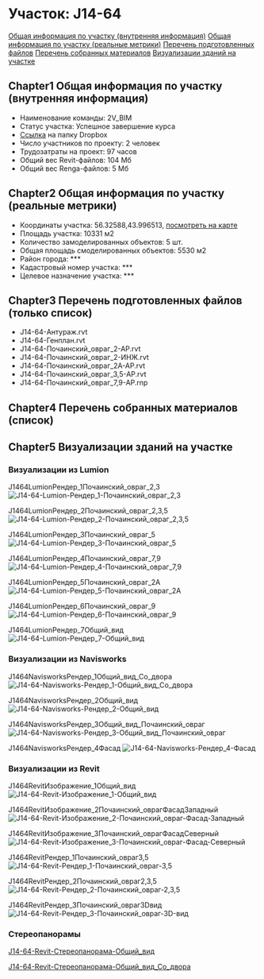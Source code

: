 # Участок: J14-64

[Общая информация по участку (внутренняя информация)](#Chapter1)
[Общая информация по участку (реальные метрики)](#Chapter2)
[Перечень подготовленных файлов](#Chapter3)
[Перечень собранных материалов](#Chapter4)
[Визуализации зданий на участке](#Chapter5)

## <a id="test">Chapter1</a> Общая информация по участку (внутренняя информация)
+ Наименование команды: 2V_BIM
+ Статус участка: Успешное завершение курса
+ [Ссылка](https://www.dropbox.com/sh/wvvgv1nw1iqred9/AACYUoDqiCLdQVyrN639yLlja/J14_64?dl=0) на папку Dropbox
+ Число участников по проекту: 2 человек
+ Трудозатраты на проект: 97 часов
+ Общий вес Revit-файлов: 104 Мб
+ Общий вес Renga-файлов: 5 Мб
## <a id="test">Chapter2</a> Общая информация по участку (реальные метрики)
+ Координаты участка: 56.32588,43.996513, [посмотреть на карте](yandex.ru/maps/47/nizhny-novgorod/?ll=56.32588%2C43.996513&z=19)
+ Площадь участка: 10331 м2
+ Количество замоделированных объектов: 5 шт.
+ Общая площадь смоделированных объектов: 5530 м2
+ Район города: *** 
+ Кадастровый номер участка: *** 
+ Целевое назначение участка: *** 
## <a id="test">Chapter3</a> Перечень подготовленных файлов (только список)
+ J14-64-Антураж.rvt
+ J14-64-Генплан.rvt
+ J14-64-Почаинский_овраг_2-АР.rvt
+ J14-64-Почаинский_овраг_2-ИНЖ.rvt
+ J14-64-Почаинский_овраг_2А-АР.rvt
+ J14-64-Почаинский_овраг_3,5-АР.rvt
+ J14-64-Почаинский_овраг_7,9-АР.rnp
## <a id="test">Chapter4</a> Перечень собранных материалов (список)
## <a id="test">Chapter5</a> Визуализации зданий на участке
### Визуализации из Lumion
J1464LumionРендер_1Почаинский_овраг_2,3
![J14-64-Lumion-Рендер_1-Почаинский_овраг_2,3](/Images/J14_64/J14-64-Lumion-Рендер_1-Почаинский_овраг_2,3_Compressed.jpg)

J1464LumionРендер_2Почаинский_овраг_2,3,5
![J14-64-Lumion-Рендер_2-Почаинский_овраг_2,3,5](/Images/J14_64/J14-64-Lumion-Рендер_2-Почаинский_овраг_2,3,5_Compressed.jpg)

J1464LumionРендер_3Почаинский_овраг_5
![J14-64-Lumion-Рендер_3-Почаинский_овраг_5](/Images/J14_64/J14-64-Lumion-Рендер_3-Почаинский_овраг_5_Compressed.jpg)

J1464LumionРендер_4Почаинский_овраг_7,9
![J14-64-Lumion-Рендер_4-Почаинский_овраг_7,9](/Images/J14_64/J14-64-Lumion-Рендер_4-Почаинский_овраг_7,9_Compressed.jpg)

J1464LumionРендер_5Почаинский_овраг_2А
![J14-64-Lumion-Рендер_5-Почаинский_овраг_2А](/Images/J14_64/J14-64-Lumion-Рендер_5-Почаинский_овраг_2А_Compressed.jpg)

J1464LumionРендер_6Почаинский_овраг_9
![J14-64-Lumion-Рендер_6-Почаинский_овраг_9](/Images/J14_64/J14-64-Lumion-Рендер_6-Почаинский_овраг_9_Compressed.jpg)

J1464LumionРендер_7Общий_вид
![J14-64-Lumion-Рендер_7-Общий_вид](/Images/J14_64/J14-64-Lumion-Рендер_7-Общий_вид_Compressed.jpg)

### Визуализации из Navisworks
J1464NavisworksРендер_1Общий_вид_Со_двора
![J14-64-Navisworks-Рендер_1-Общий_вид_Со_двора](/Images/J14_64/J14-64-Navisworks-Рендер_1-Общий_вид_Со_двора_Compressed.jpg)

J1464NavisworksРендер_2Общий_вид
![J14-64-Navisworks-Рендер_2-Общий_вид](/Images/J14_64/J14-64-Navisworks-Рендер_2-Общий_вид_Compressed.jpg)

J1464NavisworksРендер_3Общий_вид_Почаинский_овраг
![J14-64-Navisworks-Рендер_3-Общий_вид_Почаинский_овраг](/Images/J14_64/J14-64-Navisworks-Рендер_3-Общий_вид_Почаинский_овраг_Compressed.jpg)

J1464NavisworksРендер_4Фасад
![J14-64-Navisworks-Рендер_4-Фасад](/Images/J14_64/J14-64-Navisworks-Рендер_4-Фасад_Compressed.jpg)

### Визуализации из Revit
J1464RevitИзображение_1Общий_вид
![J14-64-Revit-Изображение_1-Общий_вид](/Images/J14_64/J14-64-Revit-Изображение_1-Общий_вид_Compressed.jpg)

J1464RevitИзображение_2Почаинский_оврагФасадЗападный
![J14-64-Revit-Изображение_2-Почаинский_овраг-Фасад-Западный](/Images/J14_64/J14-64-Revit-Изображение_2-Почаинский_овраг-Фасад-Западный_Compressed.jpg)

J1464RevitИзображение_3Почаинский_оврагФасадСеверный
![J14-64-Revit-Изображение_3-Почаинский_овраг-Фасад-Северный](/Images/J14_64/J14-64-Revit-Изображение_3-Почаинский_овраг-Фасад-Северный_Compressed.jpg)

J1464RevitРендер_1Почаинский_овраг3,5
![J14-64-Revit-Рендер_1-Почаинский_овраг-3,5](/Images/J14_64/J14-64-Revit-Рендер_1-Почаинский_овраг-3,5_Compressed.jpg)

J1464RevitРендер_2Почаинский_овраг2,3,5
![J14-64-Revit-Рендер_2-Почаинский_овраг-2,3,5](/Images/J14_64/J14-64-Revit-Рендер_2-Почаинский_овраг-2,3,5_Compressed.jpg)

J1464RevitРендер_3Почаинский_овраг3Dвид
![J14-64-Revit-Рендер_3-Почаинский_овраг-3D-вид](/Images/J14_64/J14-64-Revit-Рендер_3-Почаинский_овраг-3D-вид_Compressed.jpg)

### Стереопанорамы
[J14-64-Revit-Стереопанорама-Общий_вид](https://pano.autodesk.com/pano.html?url=jpgs/c5ceb72d-ff25-4288-abce-5db1fa3103dc&version=2)

[J14-64-Revit-Стереопанорама-Общий_вид_Со_двора](https://pano.autodesk.com/pano.html?url=jpgs/5c0d5413-1963-4619-844c-90bae4a67c91&version=2)

